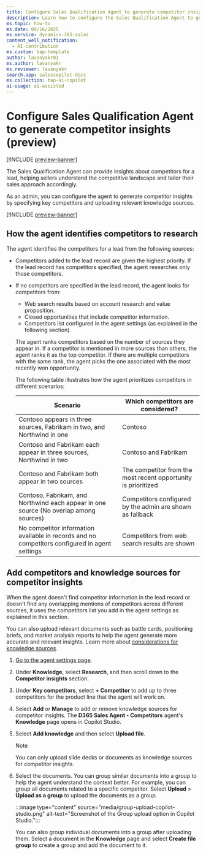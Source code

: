 ```yaml
---
title: Configure Sales Qualification Agent to generate competitor insights (preview)
description: Learn how to configure the Sales Qualification Agent to generate competitor insights by specifying key competitors and uploading relevant knowledge sources.
ms.topic: how-to 
ms.date: 09/16/2025
ms.service: dynamics-365-sales
content_well_notification:
  - AI-contribution
ms.custom: bap-template
author: lavanyakr01
ms.author: lavanyakr
ms.reviewer: lavanyakr
search.app: salescopilot-docs
ms.collection: bap-ai-copilot
ai-usage: ai-assisted
---
```


# Configure Sales Qualification Agent to generate competitor insights (preview)

[!INCLUDE [preview-banner](~/../shared-content/shared/preview-includes/preview-banner.md)]

The Sales Qualification Agent can provide insights about competitors for a lead, helping sellers understand the competitive landscape and tailor their sales approach accordingly.

As an admin, you can configure the agent to generate competitor insights by specifying key competitors and uploading relevant knowledge sources.

[!INCLUDE [preview-banner](~/../shared-content/shared/preview-includes/preview-note-d365.md)]

<a name="competitor-identification"></a>
## How the agent identifies competitors to research

The agent identifies the competitors for a lead from the following sources:

- Competitors added to the lead record are given the highest priority. If the lead record has competitors specified, the agent researches only those competitors.
- If no competitors are specified in the lead record, the agent looks for competitors from:
    - Web search results based on account research and value proposition.
    - Closed opportunities that include competitor information.
    - Competitors list configured in the agent settings (as explained in the following section).

    The agent ranks competitors based on the number of sources they appear in. If a competitor is mentioned in more sources than others, the agent ranks it as the top competitor. If there are multiple competitors with the same rank, the agent picks the one associated with the most recently won opportunity.
     
    The following table illustrates how the agent prioritizes competitors in different scenarios:

    | Scenario                                                                                  | Which competitors are considered?                                   |
    |-------------------------------------------------------------------------------------------|---------------------------------------------------------------------|
    | Contoso appears in three sources, Fabrikam in two, and Northwind in one                   | Contoso                     |
    | Contoso and Fabrikam each appear in three sources, Northwind in two                       | Contoso and Fabrikam  |
    | Contoso and Fabrikam both appear in two sources           | The competitor from the most recent opportunity is prioritized      |
    | Contoso, Fabrikam, and Northwind each appear in one source (No overlap among sources)     | Competitors configured by the admin are shown as fallback           |
    | No competitor information available in records and no competitors configured in agent settings             | Competitors from web search results are shown                       |


## Add competitors and knowledge sources for competitor insights

When the agent doesn't find competitor information in the lead record or doesn't find any overlapping mentions of competitors across different sources, it uses the competitors list you add in the agent settings as explained in this section. 

You can also upload relevant documents such as battle cards, positioning briefs, and market analysis reports to help the agent generate more accurate and relevant insights. Learn more about [considerations for knowledge sources](configure-sqa-knowledge-source.md#considerations).

1. [Go to the agent settings page](open-sales-qualification-agent-settings.md).  
1. Under **Knowledge**, select **Research**, and then scroll down to the **Competitor insights** section.
1. Under **Key competitors**, select **+ Competitor** to add up to three competitors for the product line that the agent will work on.  
1. Select **Add** or **Manage** to add or remove knowledge sources for competitor insights. 
   The **D365 Sales Agent - Competitors** agent's **Knowledge** page opens in Copilot Studio. 

1. Select **Add knowledge** and then select **Upload file**.
   > [!NOTE]
   > You can only upload slide decks or documents as knowledge sources for competitor insights.
1. Select the documents. You can group similar documents into a group to help the agent understand the context better. For example, you can group all documents related to a specific competitor. Select **Upload** > **Upload as a group** to upload the documents as a group.  

   :::image type="content" source="media/group-upload-copilot-studio.png" alt-text="Screenshot of the Group upload option in Copilot Studio.":::  

   You can also group individual documents into a group after uploading them. Select a document in the **Knowledge** page and select **Create file group** to create a group and add the document to it.